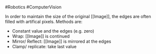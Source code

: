 #Robotics #ComputerVision 


In order to maintain the size of the original [[Image]], the edges are often filled with artifical pixels.
Methods are:
- Constant value and the edges (e.g. zero)
- Wrap: [[Image]] is continued
- Mirror/ Reflect: [[Image]] is mirrored at the edges
- Clamp/ replicate: take last value